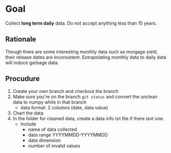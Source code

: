 # Goal
Collect **long term daily** data. Do not accept anything less than 15 years.

## Rationale 
Though there are some interesting monthly data such as morgage yield, their release dates are inconsistent. 
Extrapolating monthly data to daily data will induce garbage data.

## Procudure
1. Create your own branch and checkout the branch
2. Make sure you're on the branch ```git status``` and convert the unclean data to numpy while in that branch
    - data format: 2 columns (date, data value)
3. Chart the data
4. In the folder for cleaned data, create a data info txt file if there isnt one.
    - Include
      - name of data collected
      - data range YYYYMMDD-YYYYMMDD
      - data dimension
      - number of invalid values
